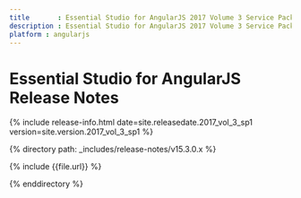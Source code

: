 ```yaml
---
title 		: Essential Studio for AngularJS 2017 Volume 3 Service Pack 1 Release Notes
description : Essential Studio for AngularJS 2017 Volume 3 Service Pack 1 Release Notes
platform : angularjs
---
```


# Essential Studio for AngularJS Release Notes

{% include release-info.html date=site.releasedate.2017_vol_3_sp1 version=site.version.2017_vol_3_sp1 %} 

{% directory path: _includes/release-notes/v15.3.0.x %}

{% include {{file.url}} %}

{% enddirectory %}
